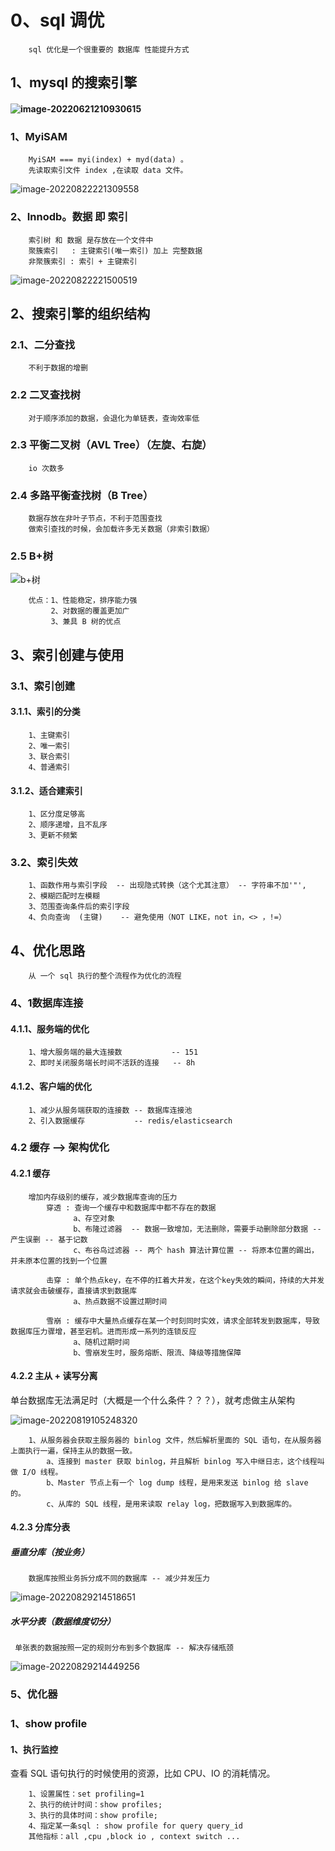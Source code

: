 # 0、sql 调优

~~~text
    sql 优化是一个很重要的 数据库 性能提升方式
~~~

## 1、mysql 的搜索引擎

#### ![image-20220621210930615](../typroImage/mysql_index_diff.png)

### 1、MyiSAM

~~~text
    MyiSAM === myi(index) + myd(data) 。
    先读取索引文件 index ,在读取 data 文件。
~~~

![image-20220822221309558](../typroImage/image-20220822221309558.png)

### 2、Innodb。数据 即 索引

~~~text
    索引树 和 数据 是存放在一个文件中
    聚簇索引   : 主键索引(唯一索引) 加上 完整数据
    非聚簇索引 : 索引 + 主键索引
~~~

![image-20220822221500519](../typroImage/image-20220822221500519.png)

## 2、搜索引擎的组织结构

### 2.1、二分查找

~~~text
    不利于数据的增删
~~~

### 2.2 二叉查找树

~~~text
    对于顺序添加的数据，会退化为单链表，查询效率低
~~~

### 2.3 平衡二叉树（AVL Tree）（左旋、右旋）

~~~text
    io 次数多
~~~

### 2.4 多路平衡查找树（B Tree）

~~~text
    数据存放在非叶子节点，不利于范围查找
    做索引查找的时候，会加载许多无关数据（非索引数据）
~~~

### 2.5  B+树

![b+树](../typroImage/sql_optimize_b+_tree.png)

~~~text
    优点：1、性能稳定，排序能力强
         2、对数据的覆盖更加广
         3、兼具 B 树的优点
~~~

## 3、索引创建与使用

### 3.1、索引创建

#### 3.1.1、索引的分类

~~~text
    1、主键索引
    2、唯一索引
    3、联合索引
    4、普通索引
~~~

#### 3.1.2、适合建索引

~~~text
    1、区分度足够高
    2、顺序递增，且不乱序
    3、更新不频繁
~~~

### 3.2、索引失效

~~~text
    1、函数作用与索引字段  -- 出现隐式转换（这个尤其注意） -- 字符串不加'"',
    2、模糊匹配时左模糊
    3、范围查询条件后的索引字段
    4、负向查询  (主键)    -- 避免使用（NOT LIKE，not in，<> ，!=）
~~~

## 4、优化思路

~~~text
    从 一个 sql 执行的整个流程作为优化的流程
~~~

### 4、1数据库连接

#### 4.1.1、服务端的优化

~~~text
    1、增大服务端的最大连接数           -- 151
    2、即时关闭服务端长时间不活跃的连接   -- 8h
~~~

#### 4.1.2、客户端的优化

~~~text
    1、减少从服务端获取的连接数 -- 数据库连接池
    2、引入数据缓存           -- redis/elasticsearch
~~~

### 4.2 缓存 --> 架构优化

#### 4.2.1 缓存

~~~text
    增加内存级别的缓存，减少数据库查询的压力
        穿透 : 查询一个缓存中和数据库中都不存在的数据
              a、存空对象
              b、布隆过滤器  -- 数据一致增加，无法删除，需要手动删除部分数据 -- 产生误删 -- 基于记数
              c、布谷鸟过滤器 -- 两个 hash 算法计算位置 -- 将原本位置的踢出，并未原本位置的找到一个位置
              
        击穿 : 单个热点key，在不停的扛着大并发，在这个key失效的瞬间，持续的大并发请求就会击破缓存，直接请求到数据库
              a、热点数据不设置过期时间
              
        雪崩 : 缓存中大量热点缓存在某一个时刻同时实效，请求全部转发到数据库，导致数据库压力骤增，甚至宕机。进而形成一系列的连锁反应
              a、随机过期时间
              b、雪崩发生时，服务熔断、限流、降级等措施保障
~~~

#### 4.2.2 主从 + 读写分离

单台数据库无法满足时（大概是一个什么条件？？？），就考虑做主从架构

![image-20220819105248320](../typroImage/sql_optimize_master_slave.png)

~~~text
    1、从服务器会获取主服务器的 binlog 文件，然后解析里面的 SQL 语句，在从服务器上面执行一遍，保持主从的数据一致。
        a、连接到 master 获取 binlog，并且解析 binlog 写入中继日志，这个线程叫做 I/O 线程。
        b、Master 节点上有一个 log dump 线程，是用来发送 binlog 给 slave 的。
        c、从库的 SQL 线程，是用来读取 relay log，把数据写入到数据库的。
~~~

#### 4.2.3 分库分表

##### 垂直分库（按业务）

~~~text
    数据库按照业务拆分成不同的数据库 -- 减少并发压力
~~~

![image-20220829214518651](../typroImage/image-20220829214518651.png)

##### 水平分表（数据维度切分）

~~~text
 单张表的数据按照一定的规则分布到多个数据库 -- 解决存储瓶颈
~~~

![image-20220829214449256](../typroImage/image-20220829214449256.png)

### 5、优化器

### 1、show profile

#### 1、执行监控

查看  SQL 语句执行的时候使用的资源，比如 CPU、IO 的消耗情况。

~~~text
    1、设置属性：set profiling=1
    2、执行的统计时间：show profiles;
    3、执行的具体时间：show profile;
    4、指定某一条sql : show profile for query query_id
	其他指标：all ,cpu ,block io , context switch ...
~~~